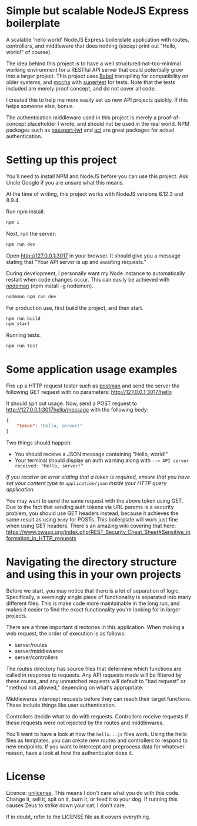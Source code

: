 # Simple but scalable NodeJS Express boilerplate
A scalable 'hello world' NodeJS Express boilerplate application with routes, controllers, and
middleware that does nothing (except print out "Hello, world!" of course).

The idea behind this project is to have a well structured not-too-minimal working environment for
a RESTful API server that could potentially grow into a larger project. This
project uses [Babel](https://www.npmjs.com/package/babel-cli) transpiling for compatibility on older systems, and
[mocha](https://mochajs.org/) with [supertest](https://www.npmjs.com/package/supertest)
for tests. Note that the tests included are merely proof concept, and do not
cover all code.

I created this to help me more easily set up new API projects quickly. If this
helps someone else, bonus.

The authentication middleware used in this project is merely a proof-of-concept
placeholder I wrote, and should not be used in the real world. NPM packages such as
[passport-jwt](https://www.npmjs.com/package/passport-jwt) and
[acl](https://www.npmjs.com/package/acl) are great packages for actual
authentication.

# Setting up this project
You'll need to install NPM and NodeJS before you can use this project. Ask
Uncle Google if you are unsure what this means.

At the time of writing, this project works with NodeJS versions 6.12.3 and
8.9.4.

Run npm install:
```bash
npm i
```

Next, run the server:
```bash
npm run dev
```
Open http://127.0.0.1:3017 in your browser. It should give you a message
stating that "Your API server is up and awaiting requests."

During development, I personally want my Node instance to automatically restart when code changes occur. This can easily be achieved with [nodemon]() (npm install -g nodemon).
```bash
nodemon npm run dev
```

For production use, first build the project, and then start.
```bash
npm run build
npm start
```

Running tests:
```bash
npm run test
```

# Some application usage examples
Fire up a HTTP request tester such as [postman](https://www.getpostman.com/)
and send the server the following GET request with no parameters:
http://127.0.0.1:3017/hello

It should spit out usage. Now, send a POST request to http://127.0.0.1:3017hello/message
with the following body:
```json
{
	"token": "Hello, server!"
}
```

Two things should happen:
 * You should receive a JSON message containing "Hello, world!"
 * Your terminal should display an auth warning along with `--> API server received: "Hello, server!"`

*If you receive an error stating that a token is required, ensure that you have
set your content type to `application/json` inside your HTTP query application.*

You may want to send the same request with the above token using GET. Due to the fact that
sending auth tokens via URL params is a security problem, you should use GET headers
instead, because it achieves the same result as using `body` for POSTs. This
boilerplate will work just fine when using GET headers. There's an amazing wiki
covering that here:
https://www.owasp.org/index.php/REST_Security_Cheat_Sheet#Sensitive_information_in_HTTP_requests

# Navigating the directory structure and using this in your own projects
Before we start, you may notice that there is a lot of separation of logic.
Specifically, a seemingly single piece of functionality is separated into many
different files. This is make code more maintainable in the long run, and makes
it easier to find the exact functionality you're looking for in larger projects.

There are a three important directories in this application. When making a web request, the order of execution is as follows:
  * server/routes
  * server/middlewares
  * server/controllers

The routes directory has source files that determine which functions are called in
response to requests. Any API requests made will be filtered by these routes, and any
unmatched requests will default to "bad request" or "method not allowed," depending on
what's appropriate.

Middlewares intercept requests before they can reach their target functions. These
include things like user authentication.

Controllers decide what to do with requests. Controllers receive requests if these requests
were not rejected by the routes and middlewares.

You'll want to have a look at how the `hello...js` files work. Using the hello files as
templates, you can create new routes and controllers to respond to new endpoints. If you
want to intercept and preprocess data for whatever reason, have a look at how the authenticator
does it.

# License
Licence: [unlicense](http://unlicense.org/). This means I don't care what you
do with this code. Change it, sell it, spit on it, burn it, or feed it to your
dog. If running this causes Zeus to strike down your cat, I don't care.

If in doubt, refer to the LICENSE file as it covers everything.
